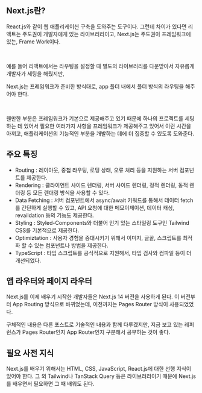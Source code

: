 <h2 data-ke-size="size26">Next.js란?</h2>
<p data-ke-size="size16">React.js와 같이 웹 애플리케이션 구축을 도와주는 도구이다. 그런데 차이가 있다면 리액트는 주도권이 개발자에게 있는 라이브러리이고, Next.js는 주도권이 프레임워크에 있는, Frame Work이다.</p>
<p data-ke-size="size16">&nbsp;</p>
<p data-ke-size="size16">예를 들어 리액트에서는 라우팅을 설정할 때 별도의 라이브러리를 다운받아서 자유롭게 개발자가 세팅을 해줬지만,</p>
<p data-ke-size="size16">Next.js는 프레임워크가 준비한 방식대로, app 폴더 내에서 폴더 방식의 라우팅을 해주어야 한다.</p>
<p data-ke-size="size16">&nbsp;</p>
<p data-ke-size="size16">웬만한 부분은 프레임워크가 기본으로 제공해주고 있기 때문에 하나의 프로젝트를 세팅하는 데 있어서 필요한 여러가지 사항을 프레임워크가 제공해주고 있어서 이런 시간을 아끼고, 애플리케이션의 기능적인 부분을 개발하는 데에 더 집중할 수 있도록 도와준다.</p>
<h2 data-ke-size="size26">주요 특징</h2>
<ul style="list-style-type: disc;" data-ke-list-type="disc">
<li>Routing : 레이아웃, 중첩 라우팅, 로딩 상태, 오류 처리 등을 지원하는 서버 컴포넌트를 제공한다.</li>
<li>Rendering : 클라이언트 사이드 렌더링, 서버 사이드 렌더링, 정적 렌더링, 동적 렌더링 등 모든 렌더링 방식을 사용할 수 있다.</li>
<li>Data Fetching : 서버 컴포넌트에서 async/await 키워드를 통해서 데이터 fetch를 간단하게 실행할 수 있고, API 요청에 대한 메모이제이션, 데이터 캐싱, revaildation 등의 기능도 제공한다.</li>
<li>Styling : Styled-Components와 더불어 인기 있는 스타일링 도구인 Tailwind CSS를 기본적으로 제공한다.</li>
<li>Optimiztation : 사용자 경험을 증대시키기 위해서 이미지, 글꼴, 스크립트를 최적화 할 수 있는 컴포넌트나 방법을 제공한다.</li>
<li>TypeScript : 타입 스크립트를 공식적으로 지원해서, 타입 검사와 컴파일 등이 더 개선되었다.</li>
</ul>
<h2 data-ke-size="size26">앱 라우터와 페이지 라우터</h2>
<p data-ke-size="size16">Next.js를 이제 배우기 시작한 개발자들은 Next.js 14 버전을 사용하게 된다. 이 버전부터 App Routing 방식으로 바뀌었는데, 이전까지는 Pages Router 방식이 사용되었었다.</p>
<p data-ke-size="size16">구체적인 내용은 다른 포스트로 기술적인 내용과 함께 다루겠지만, 지금 보고 있는 레퍼런스가 Pages Router인지 App Router인지 구분해서 공부하는 것이 좋다.</p>
<h2 data-ke-size="size26">필요 사전 지식</h2>
<p data-ke-size="size16">Next.js를 배우기 위해서는 HTML, CSS, JavaScript, React.js에 대한 선행 지식이 있어야 한다. 그 외 Tailwind나 TanStack Query 등은 라이브러리이기 때문에 Next.js를 배우면서 필요하면 그 때 배워도 된다.</p>